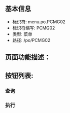
## 基本信息

- 标识符: menu.po.PCMG02
- 标识符缩写: PCMG02
- 类型: 菜单
- 路径: /po/PCMG02

## 页面功能描述：





## 按钮列表:


### 查询



### 执行


